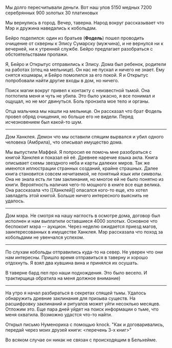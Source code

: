 Мы долго пересчитывали деньги. Вот наш улов
5150 медных
7200 серебрянных
900 золотых
30 платиновых

Мы вернулись в город. Вечер, таверна. Народ вокруг рассказывает что Мэр и дружина наведались к кобольдам. 

Бейро поделился: один из братьев (**Фодель**) пошел проводить очищение от скверны к Элису Сумарску (мужчина), и не вернулся ни к вечерней, ни к утренней службе.
Бейро предлагает разобраться с обстоятельствами пропажи.

Я, Бейро и Открытус отправились к Элису. Дома был ребенок, родители на работах (отец на мельнице). Он нас не пускал и ничего не знает. Ему снятся кошмары, и Бейро помолился за его покой. Я и Открытус попробовали найти другие входы в дом, но ничего.

Поиск магии вокруг привел к контакту с неизвестной тьмой. Она поглотила меня и чуть не убила. Это было ужасно, я все понимал и ощущал, но не мог двинуться. Боль пронзила мое тело и органы.

Отца мальчика мы нашли на мельнице. Он рассказал что брат Фодель провел обряд очищения, но больше его не видели. Перед исчезновением был какой-то шум.

---
Дом Ханклея. Демон что мы оставили спящим вырвался и убил одного человека (Амбрила), что описывал имущество дома.

Мы выпустили Маффей. Я попросил ее помочь мне разобраться с книгой Ханклея и показал ей её. Древнее наречие языка акла. Книга описывает схемы звездного неба и карты далеких миров. Так же имеются иллюстрации странных созданий, крайне страшных. Далее книга становится совсем нечитаемой, не понятный язык или символы.
Она не знала есть ли там заклинания, но многое ей не было понятно из книги. Вероятность наличия чего-то мощного в книге все еще велика.
Она рассказала что [[Ханклей]] опасался кого-то еще, кто хотел завладеть этой книгой.
Больше ничего интересного выяснить не удалось.

---
Дом мэра. Не смотря на нашу наглость в осмотре дома, договор был исполнен и нам выплатили оставшиеся 4000 золотых.
Основное что беспокоит мэра -- аукцион. Через неделю ожидается приезд магов, заинтересованных в имуществе Ханклея.
Мэр рассказала что поход за кобольдами не увенчался успехом.

---

По слухам кобольды отправились куда-то на север. Не уверен что они нам интересны.
Пришло время отправиться в таверну и хорошо отдохнуть. Я взял два кувшина вина и принялся их осушать.

В таверне бард пел про наши подхождения. Это было весело. И трактирщица обратила на меня должное внимание)

---
На утро я начал разбираться в секретах спящей тьмы. Удалось обнаружить древние заклинания для призыва существ. На расшифровку заклинаний и ритуалов может уйти несоклько месяцев. Отложим это. Еще пара дней уйдет на поиск информации о тьме, что меня охватила. Возможно удастся что-то найти.

Открыл письмо Нуменориха с помощью knock.
"Как и договаривались, передай через моих друзей книги: <перечень 3-х книг>"

Во всяком случае он никак не связан с происходящим в Бельхейме.